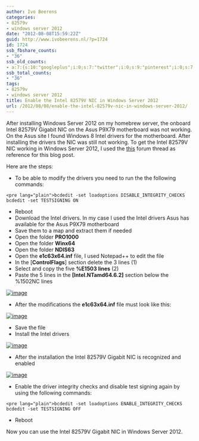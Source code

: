 ```yaml
---
author: Ivo Beerens
categories:
- 82579v
- windows server 2012
date: "2012-08-08T15:59:22Z"
guid: http://www.ivobeerens.nl/?p=1724
id: 1724
ssb_fbshare_counts:
- "36"
ssb_old_counts:
- a:7:{s:10:"googleplus";i:0;s:7:"twitter";i:0;s:9:"pinterest";i:0;s:7:"fbshare";i:28;s:8:"linkedin";i:0;s:6:"reddit";i:0;s:6:"tumblr";i:0;}
ssb_total_counts:
- "36"
tags:
- 82579v
- windows server 2012
title: Enable the Intel 82579V NIC in Windows Server 2012
url: /2012/08/08/enable-the-intel-82579v-nic-in-windows-server-2012/
---
```


After installing Windows Server 2012 on my homebrew server, the onboard Intel 82579V Gigabit NIC on the Asus P9X79 motherboard was not working. On the Asus site I found Windows 8 Intel drivers for the motherboard. After installing the drivers the NIC was still not working. To get the Intel 82579V NIC working in Windows Server 2012, I used the [this](http://homeservershow.com/forums/index.php?/topic/4025-intel-82579v-nic-on-ga-z77x-ud5h-and-other-motherboards-with-server-oss/) forum thread as reference for this blog post.

Here are the steps:

- To be able to modify the drivers you need to run the the following commands:

```
<pre lang="plain">bcdedit -set loadoptions DISABLE_INTEGRITY_CHECKS 
bcdedit -set TESTSIGNING ON 
```

- Reboot
- Download the Intel drivers. In my case I used the Intel drivers Asus has available for the Asus P9X79 motherboard
- Save them to a map and extract them if needed
- Open the folder **PRO1000**
- Open the folder **Winx64**
- Open the folder **NDIS63**
- Open the **e1c63x64.inf** file, I used Notepad++ to edit the file
- In the \[**ControlFlags**\] section delete the 3 lines (1)
- Select and copy the five **%E1503 lines** (2)
- Paste the 5 lines in the **\[Intel.NTamd64.6.2\]** section below the %1502NC lines

[![image](http://localhost/wp-content/uploads/2012/08/image_thumb15.png "image")](http://localhost/wp-content/uploads/2012/08/image16.png)

- After the modifications the **e1c63x64.inf** file must look like this:

[![image](http://localhost/wp-content/uploads/2012/08/image_thumb16.png "image")](http://localhost/wp-content/uploads/2012/08/image17.png)

- Save the file
- Install the Intel drivers

[![image](http://localhost/wp-content/uploads/2012/08/image_thumb17.png "image")](http://localhost/wp-content/uploads/2012/08/image18.png)

- After the installation the Intel 82579V Gigabit NIC is recognized and enabled

[![image](http://localhost/wp-content/uploads/2012/08/image_thumb18.png "image")](http://localhost/wp-content/uploads/2012/08/image19.png)

- Enable the driver integrity checks and disable test signing again by using the following commands:

```
<pre lang="plain">bcdedit -set loadoptions ENABLE_INTEGRITY_CHECKS
bcdedit -set TESTSIGNING OFF
```

- Reboot

Now you can use the Intel 82579V Gigabit NIC in Windows Server 2012.
